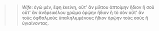 

>>  *Wife*: ἐγὼ μέν, ἔφη ἐκείνη, οὔτ' ἂν μίλτου ἁπτοίμην ἥδιον ἢ σοῦ οὔτ' ἂν ἀνδρεικέλου χρῶμα ὁρῴην ἥδιον ἢ τὸ σὸν οὔτ' ἂν τοὺς ὀφθαλμοὺς ὑπαληλιμμένους ἥδιον ὁρῴην τοὺς σοὺς ἢ ὑγιαίνοντας.